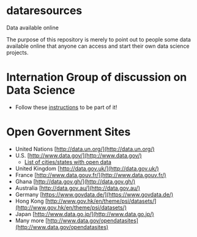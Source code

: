 # dataresources
Data available online 

The purpose of this repository is merely to point out to people some data available online that anyone can access and start their own data science projects.

# Internation Group of discussion on Data Science
- Follow these [instructions](https://medium.com/@kierisi/r4ds-the-next-iteration-d51e0a1b0b82) to be part of it!

# Open Government Sites
* United Nations [http://data.un.org/](http://data.un.org/)
* U.S. [http://www.data.gov/](http://www.data.gov/)
  * [List of cities/states with open data](http://simplystatistics.org/2012/01/02/list-of-cities-states-with-open-data-help-me-find/)
* United Kingdom [http://data.gov.uk/](http://data.gov.uk/)
* France [http://www.data.gouv.fr/](http://www.data.gouv.fr/)
* Ghana [http://data.gov.gh/](http://data.gov.gh/)
* Australia [http://data.gov.au/](http://data.gov.au/)
* Germany [https://www.govdata.de/](https://www.govdata.de/) 
* Hong Kong [http://www.gov.hk/en/theme/psi/datasets/](http://www.gov.hk/en/theme/psi/datasets/)
* Japan [http://www.data.go.jp/](http://www.data.go.jp/)
* Many more [http://www.data.gov/opendatasites](http://www.data.gov/opendatasites)
